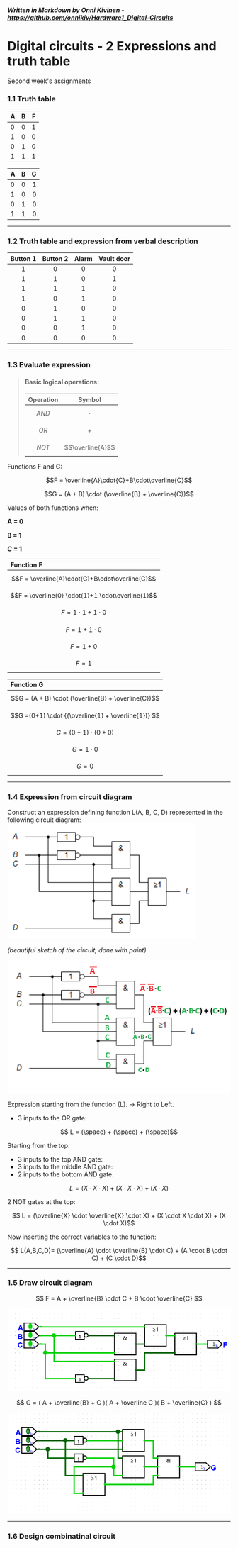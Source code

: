 ##### _Written in Markdown by Onni Kivinen_ - https://github.com/onnikiv/Hardware1_Digital-Circuits
# Digital circuits - 2 Expressions and truth table
Second week's assignments

### 1.1 Truth table
| A | B | F |
|:--|---|--:|
| 0 | 0 | 1 |
| 1 | 0 | 0 |
| 0 | 1 | 0 |
| 1 | 1 | 1 |

| A | B | G |
|:--|---|--:|
| 0 | 0 | 1 |
| 1 | 0 | 0 |
| 0 | 1 | 0 |
| 1 | 1 | 0 |

___
### 1.2 Truth table and expression from verbal description

| Button 1 | Button 2 | Alarm | Vault door |
|:--------:|:--------:|:-----:|:----------:|
|    1     |    0     |   0   |     0      |
|    1     |    1     |   0   |     1      |
|    1     |    1     |   1   |     0      |
|    1     |    0     |   1   |     0      |
|    0     |    1     |   0   |     0      |
|    0     |    1     |   1   |     0      |
|    0     |    0     |   1   |     0      |
|    0     |    0     |   0   |     0      |
___
### 1.3 Evaluate expression

>#### Basic logical operations:
>| Operation | Symbol |
>|:---------:|:------:|
>|$$AND$$   |$$\cdot$$|
>|$$OR$$    |$$+$$  |
>|$$NOT$$   |$$\overline{A}$$|


Functions F and G:

$$F = \overline{A}\cdot{C}+B\cdot\overline{C}$$

$$G = (A + B) \cdot (\overline{B} + \overline{C})$$

Values of both functions when:

**A = 0**

**B = 1**

**C = 1**

|Function F                                       |
|:------------------------------------------------|
|$$F = \overline{A}\cdot{C}+B\cdot\overline{C}$$  |                              
|$$F = \overline{0} \cdot{1}+1 \cdot\overline{1}$$|
|$$F = 1 \cdot{1}+1 \cdot{0}$$                    |
|$$F = 1 +1 \cdot{0}$$                            |
|$$F = 1 + 0 $$                                   |
|$$F = 1$$                                        |

|Function G                                         |
|:--------------------------------------------------|
|$$G = (A + B) \cdot (\overline{B} + \overline{C})$$|                              
|$$G =(0+1) \cdot {(\overline{1} + \overline{1})} $$|
|$$G =(0+1) \cdot {({0} + {0})} $$                  |
|$$G = 1 \cdot 0$$                                  |
|$$G = 0$$                                          |
___
### 1.4 Expression from circuit diagram
Construct an expression defining function L(A, B, C, D) represented in the following circuit
diagram:
![alt text](images/02_Expressions-1.4.png)

*(beautiful sketch of the circuit, done with paint)*

![alt text](images/02_Expressions-1.4.2.png)

Expression starting from the function (L). -> Right to Left.

- 3 inputs to the OR gate:

$$ L = (\space) + (\space) + (\space)$$

Starting from the top: 
 - 3 inputs to the top AND gate:
 - 3 inputs to the middle AND gate:
 - 2 inputs to the bottom AND gate:

$$ L = (X\cdot X\cdot X) + (X \cdot X \cdot X) + (X \cdot X)$$

2 NOT gates at the top:

$$ L = (\overline{X} \cdot \overline{X} \cdot X) + (X \cdot X \cdot X) + (X \cdot X)$$

Now inserting the correct variables to the function:

$$ L(A,B,C,D)= (\overline{A} \cdot \overline{B} \cdot C) + (A \cdot B \cdot C) + (C \cdot D)$$

___
### 1.5 Draw circuit diagram

$$
F = A + \overline{B} \cdot C + B \cdot \overline{C}
$$

![alt text](images/02_Expressions-1.5_F.png)


$$
G = ( A + \overline{B} + C )( A + \overline C )( B + \overline{C} )
$$

![alt text](images/02_Expressions-1.5_G.png)


___

### 1.6 Design combinatinal circuit

